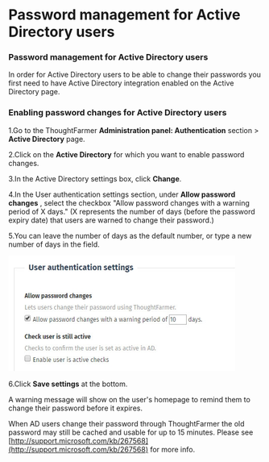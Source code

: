 # Password management for Active Directory users



### Password management for Active Directory users <a id="pageTitle_en"></a>

In order for Active Directory users to be able to change their passwords you first need to have Active Directory integration enabled on the Active Directory page.

### Enabling password changes for Active Directory users

1.Go to the ThoughtFarmer **Administration panel: Authentication** section &gt; **Active Directory**  page.

2.Click on the **Active Directory** for which you want to enable password changes.

3.In the Active Directory settings box, click **Change**.

4.In the User authentication settings section, under **Allow password changes** , select the checkbox "Allow password changes with a warning period of X days." \(X represents the number of days \(before the password expiry date\) that users are warned to change their password.\)

5.You can leave the number of days as the default number, or type a new number of days in the field.

![](../../../.gitbook/assets/1%20%2854%29.jpg)



6.Click **Save settings** at the bottom.

 A warning message will show on the user's homepage to remind them to change their password before it expires.  
  
When AD users change their password through ThoughtFarmer the old password may still be cached and usable for up to 15 minutes. Please see [http://support.microsoft.com/kb/267568](http://support.microsoft.com/kb/267568) for more info.


